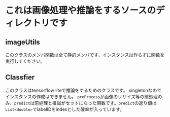 # これは画像処理や推論をするソースのディレクトリです
## imageUtils
このクラスのメンバ関数は全て静的メンバです、インスタンスは作らずに関数を実行してください。

## Classfier
このクラスはtensorflow liteで推論をするためのクラスです。
singletonなのでインスタンスの作成はできません。
`preProcess`が画像のリサイズ等の前処理のみ、`predict`は前処理と推論がセットになった関数です。`predict`の返り値は`List<double>`でlabelIDをindexとした確率が入っています。
